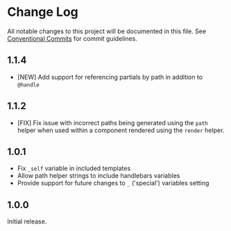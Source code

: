 # Change Log

All notable changes to this project will be documented in this file.
See [Conventional Commits](https://conventionalcommits.org) for commit guidelines.

## 1.1.4

* [NEW] Add support for referencing partials by path in addition to `@handle`

## 1.1.2

* [FIX] Fix issue with incorrect paths being generated using the `path` helper when used within a component rendered using the `render` helper.

## 1.0.1

* Fix `_self` variable in included templates
* Allow path helper strings to include handlebars variables
* Provide support for future changes to `_` ('special') variables setting

## 1.0.0

Initial release.
